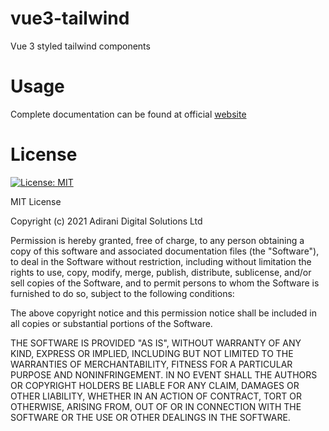 # vue3-tailwind
Vue 3 styled tailwind components

# Usage

Complete documentation can be found at official [website](https://app.adiranids.com/vue-components) 


# License
[![License: MIT](https://img.shields.io/badge/License-MIT-yellow.svg)](https://opensource.org/licenses/MIT)


MIT License

Copyright (c) 2021 Adirani Digital Solutions Ltd

Permission is hereby granted, free of charge, to any person obtaining a copy
of this software and associated documentation files (the "Software"), to deal
in the Software without restriction, including without limitation the rights
to use, copy, modify, merge, publish, distribute, sublicense, and/or sell
copies of the Software, and to permit persons to whom the Software is
furnished to do so, subject to the following conditions:

The above copyright notice and this permission notice shall be included in all
copies or substantial portions of the Software.

THE SOFTWARE IS PROVIDED "AS IS", WITHOUT WARRANTY OF ANY KIND, EXPRESS OR
IMPLIED, INCLUDING BUT NOT LIMITED TO THE WARRANTIES OF MERCHANTABILITY,
FITNESS FOR A PARTICULAR PURPOSE AND NONINFRINGEMENT. IN NO EVENT SHALL THE
AUTHORS OR COPYRIGHT HOLDERS BE LIABLE FOR ANY CLAIM, DAMAGES OR OTHER
LIABILITY, WHETHER IN AN ACTION OF CONTRACT, TORT OR OTHERWISE, ARISING FROM,
OUT OF OR IN CONNECTION WITH THE SOFTWARE OR THE USE OR OTHER DEALINGS IN THE
SOFTWARE.